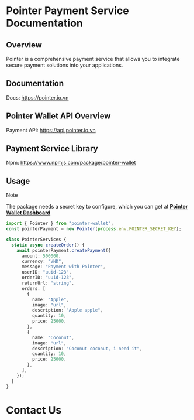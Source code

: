 # Pointer Payment Service Documentation
## Overview
   Pointer is a comprehensive payment service that allows you to integrate secure payment solutions into your applications.


## Documentation
Docs: https://pointer.io.vn

## Pointer Wallet API Overview

Payment API: https://api.pointer.io.vn

## Payment Service Library

Npm: https://www.npmjs.com/package/pointer-wallet

## Usage

> [!NOTE]
> The package needs a secret key to configure, which you can get at **[Pointer Wallet Dashboard](https://pointer.io.vn/)**

```typescript
import { Pointer } from "pointer-wallet";
const pointerPayment = new Pointer(process.env.POINTER_SECRET_KEY);

class PointerServices {
  static async createOrder() {
    await pointerPayment.createPayment({
      amount: 500000,
      currency: "VND",
      message: "Payment with Pointer",
      userID: "uuid-123",
      orderID: "uuid-123",
      returnUrl: "string",
      orders: [
        {
          name: "Apple",
          image: "url",
          description: "Apple apple",
          quantity: 10,
          price: 25000,
        },
        {
          name: "Coconut",
          image: "url",
          description: "Coconut coconut, i need it",
          quantity: 10,
          price: 25000,
        },
      ],
    });
  }
}
```

# Contact Us


